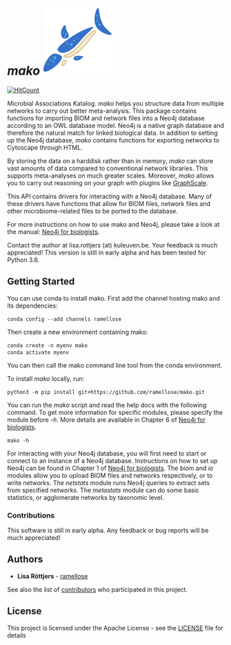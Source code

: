 # _mako_ ![mako](https://github.com/ramellose/mako/blob/master/mako.png)

[![HitCount](http://hits.dwyl.com/ramellose/mako.svg)](http://hits.dwyl.com/ramellose/mako)

Microbial Associations Katalog. _mako_ helps you structure data from multiple networks to carry out better meta-analysis.
This package contains functions for importing BIOM and network files into a Neo4j database according to an OWL database model.
Neo4j is a native graph database and therefore the natural match for linked biological data.
In addition to setting up the Neo4j database, _mako_ contains functions for exporting networks to Cytoscape through HTML.

By storing the data on a harddisk rather than in memory, _mako_ can store vast amounts of data compared to conventional network libraries.
This supports meta-analyses on much greater scales. Moreover, _mako_ allows you to carry out reasoning on your graph with plugins like [GraphScale](https://www.derivo.de/en/products/graphscale/).

This API contains drivers for interacting with a Neo4j database.
Many of these drivers have functions that allow for BIOM files,
network files and other microbiome-related files to be ported to the database.

For more instructions on how to use mako and Neo4j, please take a look at the manual: [Neo4j for biologists](https://github.com/ramellose/mako/raw/master/docs/Neo4j_for_biologists.pdf).

Contact the author at lisa.rottjers (at) kuleuven.be. Your feedback is much appreciated!
This version is still in early alpha and has been tested for Python 3.6.

## Getting Started

You can use conda to install mako. 
First add the channel hosting mako and its dependencies: 
```
conda config --add channels ramellose
```

Then create a new environment containing mako:
```
conda create -n myenv mako 
conda activate myenv
```

You can then call the mako command line tool from the conda environment. 

To install _mako_ locally, run:
```
python3 -m pip install git+https://github.com/ramellose/mako.git
```

You can run the _mako_ script and read the help docs with the following command.
To get more information for specific modules, please specify the module before _-h_.
More details are available in Chapter 6 of [Neo4j for biologists](https://github.com/ramellose/mako/raw/master/docs/Neo4j_for_biologists.pdf).

```
mako -h
```

For interacting with your Neo4j database, you will first need to start or connect to an instance of a Neo4j database.
Instructions on how to set up Neo4j can be found in Chapter 1 of [Neo4j for biologists](https://github.com/ramellose/mako/raw/master/docs/Neo4j_for_biologists.pdf). 
The _biom_ and _io_ modules allow you to upload BIOM files and networks respectively, or to write networks.
The _netstats_ module runs Neo4j queries to extract sets from specified networks.
The _metastats_ module can do some basic statistics, or agglomerate networks by taxonomic level.

### Contributions

This software is still in early alpha. Any feedback or bug reports will be much appreciated!

## Authors

* **Lisa Röttjers** - [ramellose](https://github.com/ramellose)

See also the list of [contributors](https://github.com/ramellose/manta/contributors) who participated in this project.

## License

This project is licensed under the Apache License - see the [LICENSE](LICENSE) file for details


